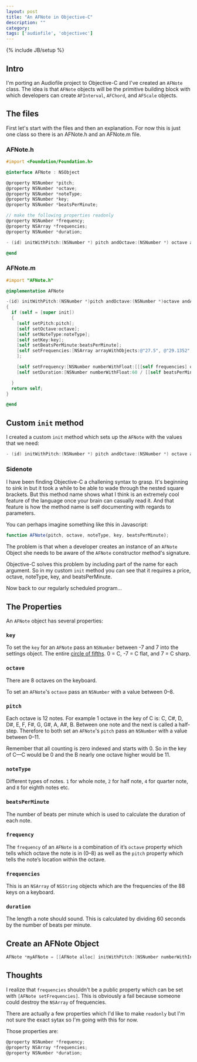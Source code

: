```yaml
---
layout: post
title: "An AFNote in Objective-C"
description: ""
category: 
tags: ['audiofile', 'objectivec']
---
```

{% include JB/setup %}

## Intro

I'm porting an Audiofile project to Objective-C and I've created an `AFNote`
class. The idea is that `AFNote` objects will be the primitive building block with
which developers can create `AFInterval`, `AFChord`, and `AFScale` objects.

## The files

First let's start with the files and then an explanation. For now this is just one class so there is an AFNote.h and an AFNote.m file.

### AFNote.h

```objectivec
#import <Foundation/Foundation.h>

@interface AFNote : NSObject

@property NSNumber *pitch;
@property NSNumber *octave;
@property NSNumber *noteType;
@property NSNumber *key;
@property NSNumber *beatsPerMinute;

// make the following properties readonly
@property NSNumber *frequency;
@property NSArray *frequencies;
@property NSNumber *duration;

- (id) initWithPitch:(NSNumber *) pitch andOctave:(NSNumber *) octave andAFNoteType:(NSNumber *) noteType andKey:(NSNumber *) key andBeatsPerMinute:(NSNumber *) beatsPerMinute;

@end
```

### AFNote.m

```objectivec
#import "AFNote.h"

@implementation AFNote

-(id) initWithPitch:(NSNumber *)pitch andOctave:(NSNumber *)octave andAFNoteType:(NSNumber *)noteType andKey:(NSNumber *)key andBeatsPerMinute:(NSNumber *)beatsPerMinute
{
  if (self = [super init])
  {
    [self setPitch:pitch];
    [self setOctave:octave];
    [self setNoteType:noteType];
    [self setKey:key];
    [self setBeatsPerMinute:beatsPerMinute];
    [self setFrequencies:[NSArray arrayWithObjects:@"27.5", @"29.1352", @"30.8677", @"32.7032", @"34.6478", @"36.7081", @"38.8909", @"41.2034", @"43.6535", @"46.2493", @"48.9994", @"51.9131", @"55", @"58.2705", @"61.7354", @"65.4064", @"69.2957", @"73.4162", @"77.7817", @"82.4069", @"87.3071", @"92.4986", @"97.9989", @"103.826", @"110", @"116.541", @"123.471", @"130.813", @"138.591", @"146.832", @"155.563", @"164.814", @"174.614", @"184.997", @"195.998", @"207.652", @"220.000", @"233.082", @"246.942", @"261.626", @"277.183", @"293.665", @"311.127", @"329.628", @"349.228", @"369.994", @"391.995", @"415.305", @"440", @"466.164", @"493.883", @"523.251", @"554.365", @"587.330", @"622.254", @"659.255", @"698.456", @"739.989", @"783.991", @"830.609", @"880", @"932.328", @"987.767", @"1046.50", @"1108.73", @"1174.66", @"1244.51", @"1318.51", @"1396.91", @"1479.98", @"1567.98", @"1661.22", @"1760", @"1864.66", @"1975.53", @"2093", @"2217.46", @"2349.32", @"2489.02", @"2637.02", @"2793.83", @"2959.96", @"3135.96", @"3322.44", @"3520", @"3729.31", @"3951.07", @"4186.01", nil]
    ];

    [self setFrequency:[NSNumber numberWithFloat:[[[self frequencies] objectAtIndex:[[self octave] intValue] * 12 + [[self pitch] intValue]] floatValue]]];
    [self setDuration:[NSNumber numberWithFloat:60 / [[self beatsPerMinute] floatValue]]];

  }
  return self;
}

@end
```

## Custom `init` method

I created a custom `init` method which sets up the `AFNote` with the values that we need:

```objectivec
- (id) initWithPitch:(NSNumber *) pitch andOctave:(NSNumber *) octave andAFNoteType:(NSNumber *) noteType andKey:(NSNumber *) key andBeatsPerMinute:(NSNumber *) beatsPerMinute;
```

### Sidenote

I have been finding Objective-C a challening syntax to grasp. It's beginning to sink in but it took a while to be able to wade through the nested square
brackets. But this method name shows what I think is an extremely cool feature
of the language once your brain can casually read it. And that feature is how
the method name is self documenting with regards to parameters.

You can perhaps imagine something like this in Javascript:

```javascript
function AFNote(pitch, octave, noteType, key, beatsPerMinute);
``` 

The problem is that when a developer creates an instance of an `AFNote` Object she
needs to be aware of the `AFNote` constructor method's signature.

Objective-C solves this problem by including part of the name for each argument.
So in my custom `init` method you can see that it requires a price, octave,
noteType, key, and beatsPerMinute.

Now back to our regularly scheduled program...

## The Properties

An `AFNote` object has several properties:

### `key`

To set the `key` for an `AFNote` pass an `NSNumber` between -7 and 7 into the settings object. The entire [circle of fifths](http://en.wikipedia.org/wiki/Circle_of_fifths). 0 = C, -7 = C flat, and 7 = C sharp. 

### `octave`

There are 8 octaves on the keyboard.

To set an `AFNote`'s `octave` pass an `NSNumber` with a value between 0&ndash;8. 

### `pitch`

Each octave is 12 notes. For example 1 octave in the key of C is: C, C#, D, D#, E, F, F#, G, G#, A, A#, B. Between one
note and the next is called a half-step. Therefore to both set an `AFNote`'s `pitch` pass an `NSNumber` with a value between 0&ndash;11. 

Remember that all counting is zero indexed and starts with 0. So in the key of C—C would be 0 and the B nearly one octave higher would be 11.

### `noteType`

Different types of notes. `1` for whole note, `2` for half note, `4` for
quarter note, and `8` for eighth notes etc.

### `beatsPerMinute`

The number of beats per minute which is used to calculate the duration of each note.

### `frequency`

The `frequency` of an `AFNote` is a combination of it’s `octave` property which tells which octave the note is in (0–8) as well as the `pitch` property which tells the note’s location within the octave.  

### `frequencies`

This is an `NSArray` of `NSString` objects which are the frequencies of the 88
keys on a keyboard.

### `duration`

The length a note should sound. This is calculated by dividing 60 seconds by the
number of beats per minute.

## Create an AFNote Object

```objectivec
AFNote *myAFNote = [[AFNote alloc] initWithPitch:[NSNumber numberWithInt:3] andOctave:[NSNumber numberWithInt:0] andNoteType:[NSNumber numberWithInt:8] andKey:[NSNumber numberWithInt:0] andBeatsPerMinute:[NSNumber numberWithInt:120]];
```

## Thoughts

I realize that `frequencies` shouldn't be a public property which can be set
with `[AFNote setFrequencies]`. This is obviously a fail because someone could
destroy the `NSArray` of frequencies.

There are actually a few properties which I'd like to make `readonly` but I'm
not sure the exact sytax so I'm going with this for now.

Those properties are:

```objectivec
@property NSNumber *frequency;
@property NSArray *frequencies;
@property NSNumber *duration;
```

